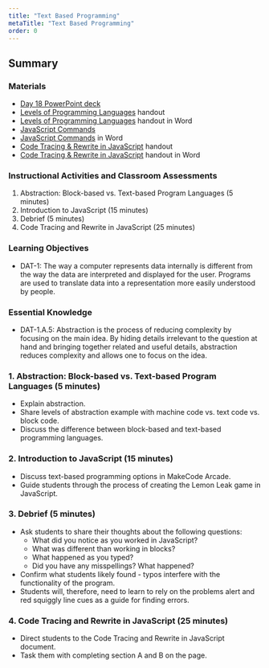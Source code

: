 ```yaml
---
title: "Text Based Programming"
metaTitle: "Text Based Programming"
order: 0
---
```


## Summary

### Materials  

* [Day 18 PowerPoint deck](https://1drv.ms/w/s!AqsgsTyHBmRBkF23KafW4i1RjV2n?e=aoD0Cy)
* <a href="/unit-3/day-18/levels-of-languages">Levels of Programming Languages</a> handout
* [Levels of Programming Languages](https://1drv.ms/w/s!AqsgsTyHBmRBkEZ2vTTaeMjjZ-A_?e=sfgbay) handout in Word
* <a href="/unit-3/day-18/javascript-commands">JavaScript Commands</a>
* [JavaScript Commands](https://1drv.ms/w/s!AqsgsTyHBmRBkEVcn6F1OuOIMnWm?e=hRGFsi) in Word
* <a href="/unit-3/day-18/rewrite-in-javascript">Code Tracing & Rewrite in JavaScript</a> handout
* [Code Tracing & Rewrite in JavaScript](https://1drv.ms/w/s!AqsgsTyHBmRBkET45PKWFfcpLVja?e=7VhAc3) handout in Word

### Instructional Activities and Classroom Assessments

1. Abstraction: Block-based vs. Text-based Program Languages (5 minutes)
2. Introduction to JavaScript (15 minutes)
3. Debrief (5 minutes)
4. Code Tracing and Rewrite in JavaScript (25 minutes)

### Learning Objectives

* DAT-1: The way a computer represents data internally is different from the way the data are interpreted and displayed for the user. Programs are used to translate data into a representation more easily understood by people.

### Essential Knowledge

* DAT-1.A.5: Abstraction is the process of reducing complexity by focusing on the main idea. By hiding details irrelevant to the question at hand and bringing together related and useful details, abstraction reduces complexity and allows one to focus on the idea.

### 1. Abstraction: Block-based vs. Text-based Program Languages (5 minutes)

* Explain abstraction.
* Share levels of abstraction example with machine code vs. text code vs. block code.
* Discuss the difference between block-based and text-based programming languages.

### 2. Introduction to JavaScript (15 minutes)

* Discuss text-based programming options in MakeCode Arcade.
* Guide students through the process of creating the Lemon Leak game in JavaScript.

### 3. Debrief (5 minutes)

* Ask students to share their thoughts about the following questions:
    * What did you notice as you worked in JavaScript?
    * What was different than working in blocks?
    * What happened as you typed?
    * Did you have any misspellings? What happened?
* Confirm what students likely found - typos interfere with the functionality of the program.
* Students will, therefore, need to learn to rely on the problems alert and red squiggly line cues as a guide for finding errors.

### 4. Code Tracing and Rewrite in JavaScript (25 minutes)

* Direct students to the Code Tracing and Rewrite in JavaScript document.
* Task them with completing section A and B on the page.
